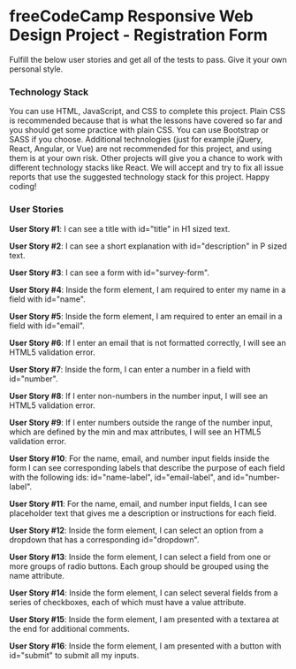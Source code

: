 # freeCodeCamp Responsive Web Design Project - Registration Form

Fulfill the below user stories and get all of the tests to pass. Give it your own personal style.

### Technology Stack
You can use HTML, JavaScript, and CSS to complete this project. Plain CSS is recommended because that is what the lessons have covered so far and you should get some practice with plain CSS. You can use Bootstrap or SASS if you choose. Additional technologies (just for example jQuery, React, Angular, or Vue) are not recommended for this project, and using them is at your own risk. Other projects will give you a chance to work with different technology stacks like React. We will accept and try to fix all issue reports that use the suggested technology stack for this project. Happy coding!

### User Stories
**User Story #1**: I can see a title with id="title" in H1 sized text.

**User Story #2**: I can see a short explanation with id="description" in P sized text.

**User Story #3**: I can see a form with id="survey-form".

**User Story #4**: Inside the form element, I am required to enter my name in a field with id="name".

**User Story #5**: Inside the form element, I am required to enter an email in a field with id="email".

**User Story #6**: If I enter an email that is not formatted correctly, I will see an HTML5 validation error.

**User Story #7**: Inside the form, I can enter a number in a field with id="number".

**User Story #8**: If I enter non-numbers in the number input, I will see an HTML5 validation error.

**User Story #9**: If I enter numbers outside the range of the number input, which are defined by the min and max attributes, I will see an HTML5 validation error.

**User Story #10**: For the name, email, and number input fields inside the form I can see corresponding labels that describe the purpose of each field with the following ids: id="name-label", id="email-label", and id="number-label".

**User Story #11**: For the name, email, and number input fields, I can see placeholder text that gives me a description or instructions for each field.

**User Story #12**: Inside the form element, I can select an option from a dropdown that has a corresponding id="dropdown".

**User Story #13**: Inside the form element, I can select a field from one or more groups of radio buttons. Each group should be grouped using the name attribute.

**User Story #14**: Inside the form element, I can select several fields from a series of checkboxes, each of which must have a value attribute.

**User Story #15**: Inside the form element, I am presented with a textarea at the end for additional comments.

**User Story #16**: Inside the form element, I am presented with a button with id="submit" to submit all my inputs.
